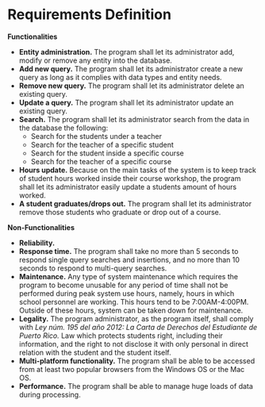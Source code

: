 # Requirements Definition
**Functionalities**

- **Entity administration.** The program shall let its administrator add, modify or remove any entity into the database.
- **Add new query.** The program shall let its administrator create a new query as long as it complies with data types and entity needs.
- **Remove new query.** The program shall let its administrator delete an existing query.
- **Update a query.** The program shall let its administrator update an existing query.
- **Search.** The program shall let its administrator search from the data in the database the following:
  - Search for the students under a teacher
  - Search for the teacher of a specific student
  - Search for the student inside a specific course
  - Search for the teacher of a specific course
- **Hours update.** Because on the main tasks of the system is to keep track of student hours worked inside their course workshop, the program shall let its administrator easily update a students amount of hours worked.
- **A student graduates/drops out.** The program shall let its administrator remove those students who graduate or drop out of a course.

**Non-Functionalities**

- **Reliability.**
- **Response time.** The program shall take no more than 5 seconds to respond single query searches and insertions, and no more than 10 seconds to respond to multi-query searches.
- **Maintenance.** Any type of system maintenance which requires the program to become unusable for any period of time shall not be performed during peak system use hours, namely, hours in which school personnel are working. This hours tend to be 7:00AM-4:00PM. Outside of these hours, system can be taken down for maintenance.
- **Legality.** The program administrator, as the program itself, shall comply with _Ley núm. 195 del año 2012: La Carta de Derechos del Estudiante de Puerto Rico._ Law which protects students right, including their information, and the right to not disclose it with only personal in direct relation with the student and the student itself.
- **Multi-platform functionality.** The program shall be able to be accessed from at least two popular browsers from the Windows OS or the Mac OS.
- **Performance.** The program shall be able to manage huge loads of data during processing.
